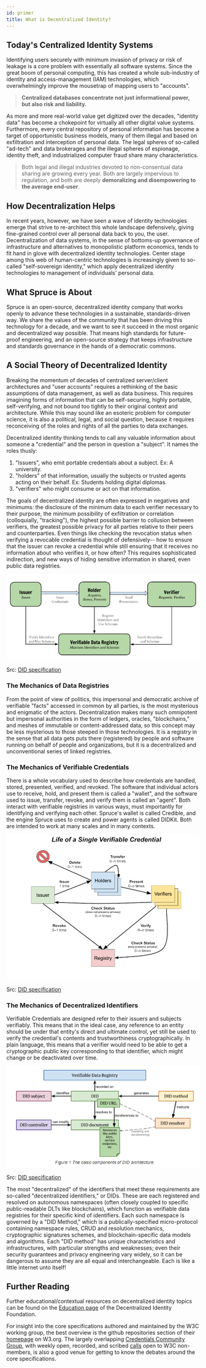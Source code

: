 ```yaml
---
id: primer
title: What is Decentralized Identity?
---
```


## Today's Centralized Identity Systems

Identifying users securely with minimum invasion of privacy or risk
of leakage is a core problem with essentially all software systems.
Since the great boom of personal computing,
this has created a whole sub-industry of identity and access-management (IAM)
technologies, which overwhelmingly improve the mousetrap of mapping users to
"accounts".

> **Centralized databases concentrate not just informational power, but also risk
> and liability.**

As more and more real-world value get digitized over the decades, "identity
data" has become a chokepoint for virtually all other digital value systems.
Furthermore, every central repository of personal
information has become a target of opportunistic
business models, many of them illegal and based on exfiltration and interception of personal data.
The legal spheres of so-called "ad-tech" and data
brokerages and the illegal spheres of espionage, identity theft, and
industrialized computer fraud share many characteristics.

> Both legal and illegal industries devoted to non-consentual data sharing are
> growing every year. Both are largely impervious to regulation, and both are
> deeply **demoralizing and disempowering to the average end-user**.

## How Decentralization Helps

In recent years, however, we have seen a wave of identity technologies emerge
that strive to re-architect this whole landscape defensively, giving fine-grained control over all personal data back to you, the user.
Decentralization of data systems, in the sense of bottoms-up governance of infrastructure and alternatives to monopolistic platform economics, tends to fit hand in glove
with decentralized identity technologies. Center stage among this web of
human-centric technologies is increasingly given to so-called "self-sovereign
identity," which apply decentralized identity technologies to management of
individuals' personal data.

## What Spruce is About

Spruce is an open-source, decentralized identity company that works openly to
advance these technologies in a sustainable, standards-driven way. We share the
values of the community that has been driving this technology for a decade, and
we want to see it succeed in the most organic and decentralized way possible.
That means high standards for future-proof engineering, and an open-source
strategy that keeps infrastructure and standards governance in the hands of a
democratic commons.

## A Social Theory of Decentralized Identity

Breaking the momentum of decades of centralized server/client architectures and
"user accounts" requires a rethinking of the basic assumptions of data
management, as well as data business. This requires imagining forms of
information that can be self-securing, highly portable, self-verifying, and not
bound too tightly to their original context and architecture. While this may
sound like an esoteric problem for computer science, it is also a political,
legal, and social question, because it requires reconceiving of the roles and
rights of all the parties to data exchanges.

Decentralized identity thinking tends to call any valuable information about
someone a "credential" and the person in question a "subject". It names the
roles thusly:

1. "Issuers", who emit portable credentials about a subject. Ex: A university.
2. "holders" of that information, usually the subjects or trusted agents acting
   on their behalf. Ex: Students holding digital diplomas.
3. "verifiers" who might consume or act on that information.

The goals of decentralized identity are often expressed in negatives and
minimums: the disclosure of the minimum data to each verifier necessary to their
purpose, the minimum possibility of exfiltration or correlation (colloquially,
"tracking"), the highest possible barrier to collusion between verifiers, the
greatest possible privacy for all parties relative to their peers and
counterparties. Even things like checking the revocation status when verifying a
revocable credential is thought of defensively-- how to ensure that the issuer
can revoke a credential while still ensuring that it receives no information
about who verifies it, or how often? This requires sophisticated indirection,
and new ways of hiding sensitive information in shared, even public data
registries.

![Social Diagram](/assets/did-core_social-roles.png)

Src: [DID specification](https://w3c.github.io/vc-data-model/#ecosystem-overview)

### The Mechanics of Data Registries

From the point of view of politics, this impersonal and democratic archive of
verifiable "facts" accessed in common by all parties, is the most mysterious and
enigmatic of the actors. Decentralization makes many such omnipotent but
impersonal authorities in the form of ledgers, oracles, "blockchains," and
meshes of immutable or content-addressed data, so this concept may be less
mysterious to those steeped in those technologies. It is a registry in the sense
that all data gets puts there (registered) by people and software running on
behalf of people and organizations, but it is a decentralized and unconventional
series of linked registries.

### The Mechanics of Verifiable Credentials

There is a whole vocabulary used to describe how credentials are handled,
stored, presented, verified, and revoked. The software that individual actors
use to receive, hold, and present them is called a "wallet", and the software
used to issue, transfer, revoke, and verify them is called an "agent". Both
interact with verifiable registries in various ways, must importantly for
identifying and verifying each other. Spruce's wallet is called Credible, and
the engine Spruce uses to create and power agents is called DIDKit. Both are
intended to work at many scales and in many contexts.

![Architecture Diagram](/assets/did-core_vc-lifecycle.png)

Src: [DID specification](https://www.w3.org/TR/vc-data-model/#lifecycle-details)

### The Mechanics of Decentralized Identifiers

Verifiable Credentials are designed refer to their issuers and subjects
verifiably. This means that in the ideal case, any reference to an entity should
be under that entity's direct and ultimate control, yet still be used to verify
the credential's contents and trustworthiness cryptographically. In plain
language, this means that a verifier would need to be able to get a
cryptographic public key corresponding to that identifier, which might change or
be deactivated over time.

![Architecture Diagram](/assets/did-core_architecture.png)

Src: [DID specification](https://www.w3.org/TR/did-core/#architecture-overview)

The most "decentralized" of the identifiers that meet these requirements are
so-called "decentralized identifiers," or DIDs. These are each registered and
resolved on autonomous namespaces (often closely coupled to specific
public-readable DLTs like blockchains), which function as verifiable data
registries for their specific kind of identifiers. Each such namespace is
governed by a "DID Method," which is a publically-specified micro-protocol
containing namespace rules, CRUD and resolution mechanics, cryptographic
signatures schemes, and blockchain-specific data models and algorithms. Each
"DID method" has unique characteristics and infrastructures, with particular
strengths and weaknesses; even their security guarantees and privacy engineering
vary widely, so it can be dangerous to assume they are all equal and
interchangeable. Each is like a little internet unto itself!

## Further Reading

Further educational/contextual resources on decentralized identity topics can be
found on the [Education page](https://identity.foundation/education/) of the
Decentralized Identity Foundation.

For insight into the core specifications authored and maintained by the W3C
working group, the best overview is the github repositories section of their
[homepage](https://www.w3.org/2019/did-wg/) on W3.org. The largely overlapping
[Credentials Community Group](https://w3c-ccg.github.io/), with weekly open,
recorded, and scribed [calls](https://w3c-ccg.github.io/meetings/) open to W3C
non-members, is also a good venue for getting to know the debates around the
core specifications.
